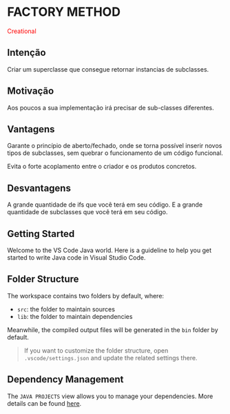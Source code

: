 <h1>FACTORY METHOD</h1>

<span style="color: red">Creational</span>

<h2>Intenção</h2>

Criar um superclasse que consegue retornar instancias de subclasses.

<h2>Motivação</h2>

Aos poucos a sua implementação irá precisar de sub-classes diferentes.

<h2>Vantagens</h2>

Garante o princípio de aberto/fechado, onde se torna possível inserir novos tipos de
subclasses, sem quebrar o funcionamento de um código funcional.

Evita o forte acoplamento entre o criador 
e os produtos concretos.

<h2>Desvantagens</h2>

A grande quantidade de ifs que você terá em seu código.
E a grande quantidade de subclasses que você terá em seu código.




## Getting Started

Welcome to the VS Code Java world. Here is a guideline to help you get started to write Java code in Visual Studio Code.

## Folder Structure

The workspace contains two folders by default, where:

- `src`: the folder to maintain sources
- `lib`: the folder to maintain dependencies

Meanwhile, the compiled output files will be generated in the `bin` folder by default.

> If you want to customize the folder structure, open `.vscode/settings.json` and update the related settings there.

## Dependency Management

The `JAVA PROJECTS` view allows you to manage your dependencies. More details can be found [here](https://github.com/microsoft/vscode-java-dependency#manage-dependencies).
